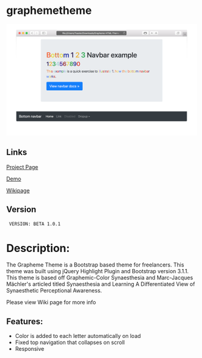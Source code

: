 # graphemetheme
![](img1.png)

## Links

[Project Page](https://carlosvegame.github.io/Grapheme-HTML-Theme/)

[Demo](https://htmlpreview.github.io/?https://github.com/CarlosVegaMe/Grapheme-HTML-Theme/blob/master/index.html)

[Wikipage](https://github.com/CarlosVegaMe/Grapheme-HTML-Theme/wiki)

## Version

     VERSION: BETA 1.0.1

# Description:

The Grapheme Theme is a Bootstrap based theme for freelancers. This theme was built using jQuery Highlight Plugin and Bootstrap version 3.1.1. This theme is based off Graphemic-Color Synaesthesia and Marc-Jacques Mächler's articled titled Synaesthesia and Learning A Differentiated View of Synaesthetic Perceptional Awareness.

Please view Wiki page for more info 

## Features:

- Color is added to each letter automatically on load
- Fixed top navigation that collapses on scroll
- Responsive
